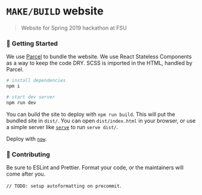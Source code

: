 # `MAKE/BUILD` website
> Website for Spring 2019 hackathon at FSU

### :rocket: Getting Started
We use [Parcel](https://parceljs.org) to bundle the website. We use React Stateless Components as a way to keep the code DRY. SCSS is imported in the HTML, handled by Parcel.


```sh
# install dependencies
npm i

# start dev server
npm run dev
```

You can build the site to deploy with `npm run build`. This will put the bundled site in `dist/`. You can open `dist/index.html` in your browser, or use a simple server like [`serve`](https://npmjs.org/package/serve) to run `serve dist/`.

Deploy with [`now`](https://zeit.co/now).


### :hammer: Contributing
Be sure to ESLint and Prettier. Format your code, or the maintainers will come after you.

`// TODO: setup autoformatting on precommit`.

